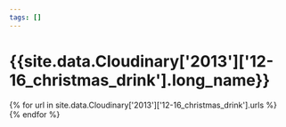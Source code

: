 ```yaml
---
tags: []
---
```

<div itemscope itemtype="http://schema.org/Photograph">
  <h1>{{site.data.Cloudinary['2013']['12-16_christmas_drink'].long_name}}</h1>
  {% for url in site.data.Cloudinary['2013']['12-16_christmas_drink'].urls %}
    <a itemprop="image" class="swipebox" title="" href="{{ site.cloudinary.baseurl }}/{{ url }}">
      <img alt="" itemprop="thumbnailUrl" src="{{ site.cloudinary.baseurl }}/h_150/{{ url }}" />
      <meta itemprop="isFamilyFriendly" content="true" />
    </a>
  {% endfor %}
</div>
